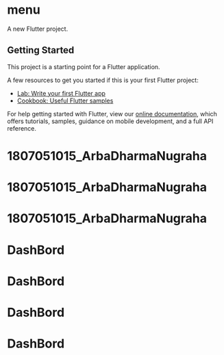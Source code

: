 # menu

A new Flutter project.

## Getting Started

This project is a starting point for a Flutter application.

A few resources to get you started if this is your first Flutter project:

- [Lab: Write your first Flutter app](https://flutter.dev/docs/get-started/codelab)
- [Cookbook: Useful Flutter samples](https://flutter.dev/docs/cookbook)

For help getting started with Flutter, view our
[online documentation](https://flutter.dev/docs), which offers tutorials,
samples, guidance on mobile development, and a full API reference.
# 1807051015_ArbaDharmaNugraha
# 1807051015_ArbaDharmaNugraha
# 1807051015_ArbaDharmaNugraha
# DashBord
# DashBord
# DashBord
# DashBord
